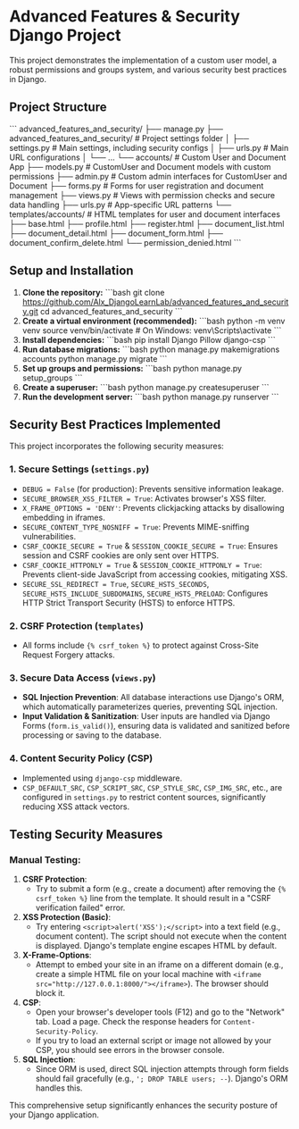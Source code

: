 # Advanced Features & Security Django Project

This project demonstrates the implementation of a custom user model, a robust permissions and groups system, and various security best practices in Django.

## Project Structure

\`\`\`
advanced_features_and_security/
├── manage.py
├── advanced_features_and_security/       # Project settings folder
│   ├── settings.py                       # Main settings, including security configs
│   ├── urls.py                           # Main URL configurations
│   └── ...
└── accounts/                             # Custom User and Document App
    ├── models.py                         # CustomUser and Document models with custom permissions
    ├── admin.py                          # Custom admin interfaces for CustomUser and Document
    ├── forms.py                          # Forms for user registration and document management
    ├── views.py                          # Views with permission checks and secure data handling
    ├── urls.py                           # App-specific URL patterns
    └── templates/accounts/               # HTML templates for user and document interfaces
        ├── base.html
        ├── profile.html
        ├── register.html
        ├── document_list.html
        ├── document_detail.html
        ├── document_form.html
        ├── document_confirm_delete.html
        └── permission_denied.html
\`\`\`

## Setup and Installation

1.  **Clone the repository:**
    \`\`\`bash
    git clone https://github.com/Alx_DjangoLearnLab/advanced_features_and_security.git
    cd advanced_features_and_security
    \`\`\`
2.  **Create a virtual environment (recommended):**
    \`\`\`bash
    python -m venv venv
    source venv/bin/activate  # On Windows: venv\Scripts\activate
    \`\`\`
3.  **Install dependencies:**
    \`\`\`bash
    pip install Django Pillow django-csp
    \`\`\`
4.  **Run database migrations:**
    \`\`\`bash
    python manage.py makemigrations accounts
    python manage.py migrate
    \`\`\`
5.  **Set up groups and permissions:**
    \`\`\`bash
    python manage.py setup_groups
    \`\`\`
6.  **Create a superuser:**
    \`\`\`bash
    python manage.py createsuperuser
    \`\`\`
7.  **Run the development server:**
    \`\`\`bash
    python manage.py runserver
    \`\`\`

## Security Best Practices Implemented

This project incorporates the following security measures:

### 1. Secure Settings (`settings.py`)
-   `DEBUG = False` (for production): Prevents sensitive information leakage.
-   `SECURE_BROWSER_XSS_FILTER = True`: Activates browser's XSS filter.
-   `X_FRAME_OPTIONS = 'DENY'`: Prevents clickjacking attacks by disallowing embedding in iframes.
-   `SECURE_CONTENT_TYPE_NOSNIFF = True`: Prevents MIME-sniffing vulnerabilities.
-   `CSRF_COOKIE_SECURE = True` & `SESSION_COOKIE_SECURE = True`: Ensures session and CSRF cookies are only sent over HTTPS.
-   `CSRF_COOKIE_HTTPONLY = True` & `SESSION_COOKIE_HTTPONLY = True`: Prevents client-side JavaScript from accessing cookies, mitigating XSS.
-   `SECURE_SSL_REDIRECT = True`, `SECURE_HSTS_SECONDS`, `SECURE_HSTS_INCLUDE_SUBDOMAINS`, `SECURE_HSTS_PRELOAD`: Configures HTTP Strict Transport Security (HSTS) to enforce HTTPS.

### 2. CSRF Protection (`templates`)
-   All forms include `{% csrf_token %}` to protect against Cross-Site Request Forgery attacks.

### 3. Secure Data Access (`views.py`)
-   **SQL Injection Prevention**: All database interactions use Django's ORM, which automatically parameterizes queries, preventing SQL injection.
-   **Input Validation & Sanitization**: User inputs are handled via Django Forms (`form.is_valid()`), ensuring data is validated and sanitized before processing or saving to the database.

### 4. Content Security Policy (CSP)
-   Implemented using `django-csp` middleware.
-   `CSP_DEFAULT_SRC`, `CSP_SCRIPT_SRC`, `CSP_STYLE_SRC`, `CSP_IMG_SRC`, etc., are configured in `settings.py` to restrict content sources, significantly reducing XSS attack vectors.

## Testing Security Measures

### Manual Testing:

1.  **CSRF Protection**:
    *   Try to submit a form (e.g., create a document) after removing the `{% csrf_token %}` line from the template. It should result in a "CSRF verification failed" error.
2.  **XSS Protection (Basic)**:
    *   Try entering `<script>alert('XSS');</script>` into a text field (e.g., document content). The script should not execute when the content is displayed. Django's template engine escapes HTML by default.
3.  **X-Frame-Options**:
    *   Attempt to embed your site in an iframe on a different domain (e.g., create a simple HTML file on your local machine with `<iframe src="http://127.0.0.1:8000/"></iframe>`). The browser should block it.
4.  **CSP**:
    *   Open your browser's developer tools (F12) and go to the "Network" tab. Load a page. Check the response headers for `Content-Security-Policy`.
    *   If you try to load an external script or image not allowed by your CSP, you should see errors in the browser console.
5.  **SQL Injection**:
    *   Since ORM is used, direct SQL injection attempts through form fields should fail gracefully (e.g., `'; DROP TABLE users; --`). Django's ORM handles this.

This comprehensive setup significantly enhances the security posture of your Django application.
